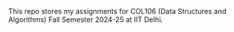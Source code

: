 This repo stores my assignments for COL106 (Data Structures and Algorithms) Fall Semester 2024-25 at IIT Delhi.
